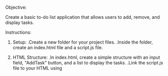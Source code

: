 Objective: 

Create a basic to-do list application that allows users to add, remove, and display tasks.

Instructions:

1. Setup:
.Create a new folder for your project files.
.Inside the folder, create an index.html file and a script.js file.

2. HTML Structure:
.In index.html, create a simple structure with an input field, "AddTask" button, and a list to display the tasks.
.Link the script.js file to your HTML using <script> tags.

3. JavaScript Functionality:
.In script.js, declare an empty array to hold the tasks
.Create a function to add a new task. This function should:
.Get the value from the input field.
.Add the task to the tasks array.
.Call a function to display the tasks
.Create a function to display the tasks. This function should:
.Loop through the tasks array.
.Display each task in the list.
.Include a "Remove" button next to each task.
.Create a function to remove a task. This function should:
.Remove the task from the tasks array based on its index.
.Call the displayTasks function to update the list.

4. Commenting:
.Ensure each section of your code has comments explaining its purpose.

/////////////////////////////////////////

This small project demonstrates the following concepts:

.How to get data from an input field in JavaScript.
.How to store data from an input field to an array in JavaScript.
.How to display data from an array in an HTML element.
.How to update and clear data from and HTML element in JavaScript.
.How to use conditional statements in JavaScript.
.How to iterate through the values of an array using loops.
.How to create new HTML elements with JavaScript.
.How to use event handlers to execute functions based on a button click.
.How to use the appendChild() method in JavaScript.
.How to use the splice() method to manipulate arrays in JavaScript.
.How to use comments in JavaScript.
